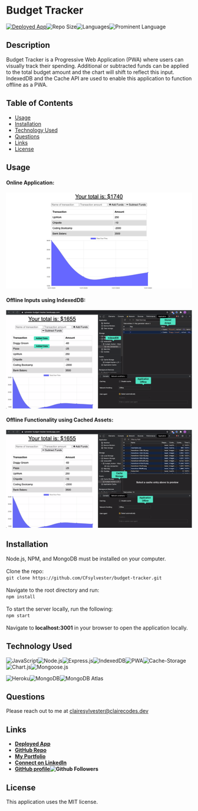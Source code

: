 # Budget Tracker

 <a href="https://sylvester-budget-tracker.herokuapp.com/">![Deployed App](https://img.shields.io/badge/-Deployed-success?style=for-the-badge)</a>![Repo Size](https://img.shields.io/github/repo-size/CFsylvester/budget-tracker?color=white&style=for-the-badge)![Languages](https://img.shields.io/github/languages/count/CFsylvester/budget-tracker?color=white&style=for-the-badge)![Prominent Language](https://img.shields.io/github/languages/top/CFsylvester/budget-tracker?color=white&style=for-the-badge)

## Description
Budget Tracker is a Progressive Web Application (PWA) where users can visually track their spending. Additional or subtracted funds can be applied to the total budget amount and the chart will shift to reflect this input. IndexedDB and the Cache API are used to enable this application to function offline as a PWA. 

## Table of Contents
  - [Usage](#Usage)
  - [Installation](#installation)
  - [Technology Used](#technology-used)
  - [Questions](#questions)
  - [Links](#links)
  - [License](#license)
  
## Usage

#### Online Application:

![Homepage](./public/images/app-homepage.png)

 #### Offline Inputs using IndexedDB:
 
![IndexedDB](./public/images/app-indexedDB.png)

 #### Offline Functionality using Cached Assets:

![Cache](./public/images/app-cached-storage.png)
  
  ## Installation
  Node.js, NPM, and MongoDB must be installed on your computer. <br />
  <br />Clone the repo: <br />
      `git clone https://github.com/CFsylvester/budget-tracker.git` <br />
  <br />Navigate to the root directory and run: <br />
      `npm install` <br />
  <br />To start the server locally, run the following: <br />
      `npm start` <br />
  <br />Navigate to <b>localhost:3001</b> in your browser to open the application locally.

  ## Technology Used
  ![JavaScript](https://img.shields.io/badge/-Javascript-white?style=for-the-badge)![Node.js](https://img.shields.io/badge/-Node.js-9cf?style=for-the-badge)![Express.js](https://img.shields.io/badge/-Express-white?style=for-the-badge)![IndexedDB](https://img.shields.io/badge/-indexedDB-9cf?style=for-the-badge)![PWA](https://img.shields.io/badge/-PWA-white?style=for-the-badge)![Cache-Storage](https://img.shields.io/badge/-Cache--Storage-9cf?style=for-the-badge)![Chart.js](https://img.shields.io/badge/-Chart.js-white?style=for-the-badge)![Mongoose.js](https://img.shields.io/badge/-Mongoose-9cf?style=for-the-badge)  <br />
  
  ![Heroku](https://img.shields.io/badge/Server-Heroku-inactive?style=for-the-badge)![MongoDB](https://img.shields.io/badge/Database-MongoDb-inactive?style=for-the-badge)![MongoDB Atlas](https://img.shields.io/badge/Cloud%20Database-MongoDB%20Atlas-inactive?style=for-the-badge) 
  
  ## Questions
  Please reach out to me at [clairesylvester@clairecodes.dev](mailto:clairesylvester@clairecodes.dev?subject=[GitHub%budget-tracker]%20Source%20Han%20Sans)

  ## Links
  - **[Deployed App](https://sylvester-budget-tracker.herokuapp.com/)**
  - **[GitHub Repo](https://github.com/CFsylvester/budget-tracker)**
  - **[My Portfolio](clairecodes.dev)**
  - **[Connect on LinkedIn](https://www.linkedin.com/in/claire-sylvester-386373143/)**
  - **[GitHub profile](https://github.com/CFsylvester)![Github Followers](https://img.shields.io/github/followers/CFsylvester?style=social)**

  ## License 
  This application uses the MIT license.  
